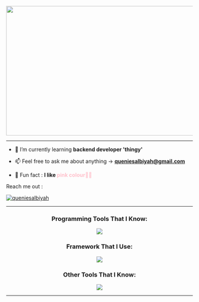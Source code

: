 <p align="center"> <img width="600" height="350" src="https://i.postimg.cc/RVHpB3t7/header.png"> </p>
<!-- <h1 align="center">Hello, I'm Fildzah Marissa (a.k.a Queniex) </h1>
<h3 align="center">An undergraduate Informatic Engineering || Backend Developer Enthusiast 👩🏻‍💻</h3> -->

<hr>

- 🌱 I’m currently learning **backend developer 'thingy'**

- 📫 Feel free to ask me about anything -> **queniesalbiyah@gmail.com**

- 🐰 Fun fact : **I like <span style="color:pink;">pink colour🏳️‍⚧️</span>**

<p align="left">Reach me out : </p>
<p align="left"> <a href="https://twitter.com/queniesalbiyah" target="blank"><img src="https://img.shields.io/twitter/follow/queniesalbiyah?logo=twitter&style=for-the-badge" alt="queniesalbiyah" /></a> </p>

<hr>
<h3 align="center">Programming Tools That I Know:</h3>
<p align="center">
  <a href="https://skillicons.dev">
    <img src="https://skillicons.dev/icons?i=cpp,java,html,css,js,php,mysql," />
  </a>
</p>
  
<h3 align="center">Framework That I Use:</h3>
<p align="center">
  <a href="https://skillicons.dev">
    <img src="https://skillicons.dev/icons?i=tailwind,bootstrap,laravel,vue" />
  </a>
</p>

<h3 align="center">Other Tools That I Know:</h3>
<p align="center">
  <a href="https://skillicons.dev">
    <img src="https://skillicons.dev/icons?i=github,ps,vscode,visualstudio" />
  </a>
</p>

<hr>

<!--<p align="center"><img src="https://github-readme-stats.vercel.app/api?username=queniex&show_icons=true&theme=synthwave" alt="queniex" /></p><>-->

